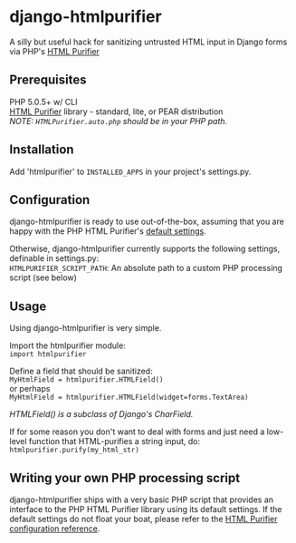 # django-htmlpurifier
A silly but useful hack for sanitizing untrusted HTML input in Django forms via PHP's [HTML Purifier](http://htmlpurifier.org/)

## Prerequisites
PHP 5.0.5+ w/ CLI  
[HTML Purifier](http://htmlpurifier.org/) library - standard, lite, or PEAR distribution  
_NOTE: `HTMLPurifier.auto.php` should be in your PHP path._


## Installation
Add 'htmlpurifier' to `INSTALLED_APPS` in your project's settings.py.

## Configuration
django-htmlpurifier is ready to use out-of-the-box, assuming that you are happy with
the PHP HTML Purifier's [default settings](http://htmlpurifier.org/download#Installation).

Otherwise, django-htmlpurifier currently supports the following settings, definable in settings.py:  
`HTMLPURIFIER_SCRIPT_PATH`: An absolute path to a custom PHP processing script (see below)

## Usage
Using django-htmlpurifier is very simple.

Import the htmlpurifier module:  
`import htmlpurifier`

Define a field that should be sanitized:  
`MyHtmlField = htmlpurifier.HTMLField()`  
or perhaps  
`MyHtmlField = htmlpurifier.HTMLField(widget=forms.TextArea)`  

*HTMLField() is a subclass of Django's CharField.*

If for some reason you don't want to deal with forms and just need a low-level function that HTML-purifies a string input, do:   
`htmlpurifier.purify(my_html_str)` 


## Writing your own PHP processing script
django-htmlpurifier ships with a very basic PHP script that provides an interface to
the PHP HTML Purifier library using its default settings. If the default settings 
do not float your boat, please refer to the [HTML Purifier configuration reference](http://htmlpurifier.org/live/configdoc/plain.html).
